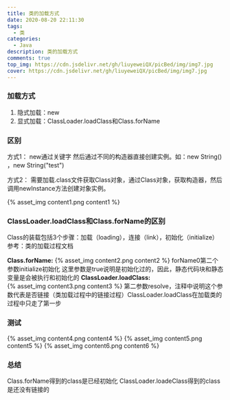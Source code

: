 ```yaml
---
title: 类的加载方式
date: 2020-08-20 22:11:30
tags: 
  - 类
categories: 
  - Java
description: 类的加载方式
comments: true
top_img: https://cdn.jsdelivr.net/gh/liuyeweiQX/picBed/img/img7.jpg
cover: https://cdn.jsdelivr.net/gh/liuyeweiQX/picBed/img/img7.jpg
---
```

### 加载方式

1. 隐式加载：new
2. 显式加载：ClassLoader.loadClass和Class.forName

### 区别

方式1：
new通过关键字 然后通过不同的构造器直接创建实例。如：new String() ，new String("test")

方式2：
需要加载.class文件获取Class对象，通过Class对象，获取构造器，然后调用newInstance方法创建对象实例。

{% asset_img content1.png content1 %}

### ClassLoader.loadClass和Class.forName的区别
Class的装载包括3个步骤：加载（loading），连接（link），初始化（initialize）
参考：类的加载过程文档

**Class.forName:**
{% asset_img content2.png content2 %}
forName0第二个参数initialize初始化 这里参数是true说明是初始化过的，因此，静态代码块和静态变量是会被执行和初始化的
**ClassLoader.loadClass:**  
{% asset_img content3.png content3 %}
第二参数resolve，注释中说明这个参数代表是否链接（类加载过程中的链接过程）ClassLoader.loadClass在加载类的过程中只走了第一步

### 测试
{% asset_img content4.png content4 %}
{% asset_img content5.png content5 %}
{% asset_img content6.png content6 %}

### 总结
Class.forName得到的class是已经初始化
ClassLoader.loadeClass得到的class是还没有链接的

                                                                                                                                                       